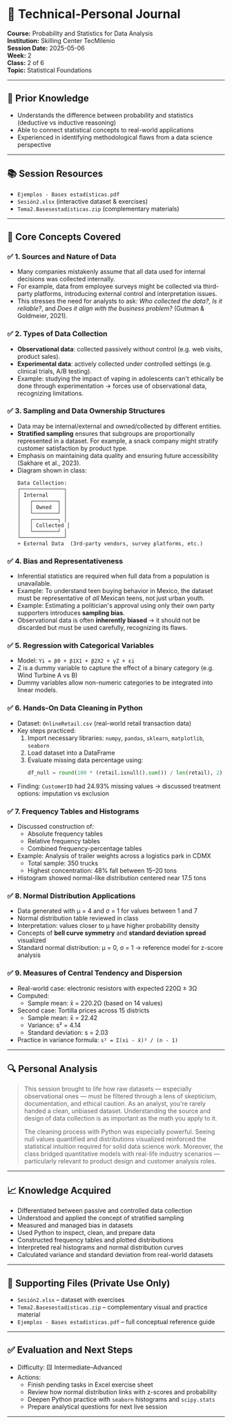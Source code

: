 # 🧠 Technical-Personal Journal  
**Course:** Probability and Statistics for Data Analysis  
**Institution:** Skilling Center TecMilenio  
**Session Date:** 2025-05-06  
**Week:** 2  
**Class:** 2 of 6  
**Topic:** Statistical Foundations  

---

## 🧠 Prior Knowledge

* Understands the difference between probability and statistics (deductive vs inductive reasoning)
* Able to connect statistical concepts to real-world applications
* Experienced in identifying methodological flaws from a data science perspective

---

## 📚 Session Resources

* `Ejemplos - Bases estadísticas.pdf`
* `Sesión2.xlsx` (interactive dataset & exercises)
* `Tema2.Basesestadísticas.zip` (complementary materials)

---

## 📘 Core Concepts Covered

### ✅ 1. **Sources and Nature of Data**
- Many companies mistakenly assume that all data used for internal decisions was collected internally.
- For example, data from employee surveys might be collected via third-party platforms, introducing external control and interpretation issues.
- This stresses the need for analysts to ask: *Who collected the data?*, *Is it reliable?*, and *Does it align with the business problem?* (Gutman & Goldmeier, 2021).

### ✅ 2. **Types of Data Collection**
- **Observational data**: collected passively without control (e.g. web visits, product sales).
- **Experimental data**: actively collected under controlled settings (e.g. clinical trials, A/B testing).
- Example: studying the impact of vaping in adolescents can't ethically be done through experimentation → forces use of observational data, recognizing limitations.

### ✅ 3. **Sampling and Data Ownership Structures**
- Data may be internal/external and owned/collected by different entities.
- **Stratified sampling** ensures that subgroups are proportionally represented in a dataset. For example, a snack company might stratify customer satisfaction by product type.
- Emphasis on maintaining data quality and ensuring future accessibility (Sakhare et al., 2023).
- Diagram shown in class: 
  ```
  Data Collection:
  ┌──────────────┐
  │ Internal     │
  │   ┌────────┐ │
  │   │ Owned  │ │
  │   └────────┘ │
  │   ┌────────┐ │
  │   │ Collected │
  │   └────────┘ │
  └──────────────┘
  + External Data  (3rd-party vendors, survey platforms, etc.)
  ```

### ✅ 4. **Bias and Representativeness**
- Inferential statistics are required when full data from a population is unavailable.
- Example: To understand teen buying behavior in Mexico, the dataset must be representative of *all* Mexican teens, not just urban youth.
- Example: Estimating a politician's approval using only their own party supporters introduces **sampling bias**.
- Observational data is often **inherently biased** → it should not be discarded but must be used carefully, recognizing its flaws.

### ✅ 5. **Regression with Categorical Variables**
- Model: `Yi = β0 + β1X1 + β2X2 + γZ + εi`
- Z is a dummy variable to capture the effect of a binary category (e.g. Wind Turbine A vs B)
- Dummy variables allow non-numeric categories to be integrated into linear models.

### ✅ 6. **Hands-On Data Cleaning in Python**
- Dataset: `OnlineRetail.csv` (real-world retail transaction data)
- Key steps practiced:
  1. Import necessary libraries: `numpy`, `pandas`, `sklearn`, `matplotlib`, `seaborn`
  2. Load dataset into a DataFrame
  3. Evaluate missing data percentage using:
     ```python
     df_null = round(100 * (retail.isnull().sum()) / len(retail), 2)
     ```
- Finding: `CustomerID` had 24.93% missing values → discussed treatment options: imputation vs exclusion

### ✅ 7. **Frequency Tables and Histograms**
- Discussed construction of:
  - Absolute frequency tables
  - Relative frequency tables
  - Combined frequency-percentage tables
- Example: Analysis of trailer weights across a logistics park in CDMX
  - Total sample: 350 trucks
  - Highest concentration: 48% fall between 15–20 tons
- Histogram showed normal-like distribution centered near 17.5 tons

### ✅ 8. **Normal Distribution Applications**
- Data generated with μ = 4 and σ = 1 for values between 1 and 7
- Normal distribution table reviewed in class
- Interpretation: values closer to μ have higher probability density
- Concepts of **bell curve symmetry** and **standard deviation spread** visualized
- Standard normal distribution: μ = 0, σ = 1 → reference model for z-score analysis

### ✅ 9. **Measures of Central Tendency and Dispersion**
- Real-world case: electronic resistors with expected 220Ω ± 3Ω
- Computed:
  - Sample mean: x̄ = 220.2Ω (based on 14 values)
- Second case: Tortilla prices across 15 districts
  - Sample mean: x̄ = 22.42
  - Variance: s² = 4.14
  - Standard deviation: s = 2.03
- Practice in variance formula: `s² = Σ(xi - x̄)² / (n - 1)`

---

## 🔍 Personal Analysis

> This session brought to life how raw datasets — especially observational ones — must be filtered through a lens of skepticism, documentation, and ethical caution. As an analyst, you're rarely handed a clean, unbiased dataset. Understanding the source and design of data collection is as important as the math you apply to it.
>
> The cleaning process with Python was especially powerful. Seeing null values quantified and distributions visualized reinforced the statistical intuition required for solid data science work. Moreover, the class bridged quantitative models with real-life industry scenarios — particularly relevant to product design and customer analysis roles.

---

## 📈 Knowledge Acquired

* Differentiated between passive and controlled data collection
* Understood and applied the concept of stratified sampling
* Measured and managed bias in datasets
* Used Python to inspect, clean, and prepare data
* Constructed frequency tables and plotted distributions
* Interpreted real histograms and normal distribution curves
* Calculated variance and standard deviation from real-world datasets

---

## 📂 Supporting Files (Private Use Only)

* `Sesión2.xlsx` – dataset with exercises
* `Tema2.Basesestadísticas.zip` – complementary visual and practice material
* `Ejemplos - Bases estadísticas.pdf` – full conceptual reference guide

---

## ✅ Evaluation and Next Steps

* Difficulty: 🟨 Intermediate–Advanced
* Actions:
  - Finish pending tasks in Excel exercise sheet
  - Review how normal distribution links with z-scores and probability
  - Deepen Python practice with `seaborn` histograms and `scipy.stats`
  - Prepare analytical questions for next live session

---
